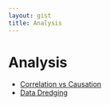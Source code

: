 ```yaml
---
layout: gist
title: Analysis
---
```


# Analysis

- [Correlation vs Causation](https://www.youtube.com/watch?v=VMUQSMFGBDo)
- [Data Dredging](https://en.wikipedia.org/wiki/Data_dredging)